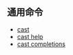 ## 通用命令

- [cast](./cast.md)
- [cast help](./cast-help.md)
- [cast completions](./cast-completions.md)
